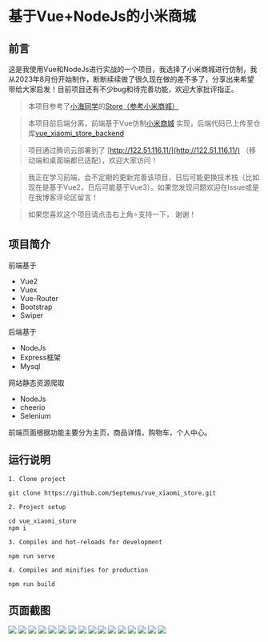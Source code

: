 # 基于Vue+NodeJs的小米商城

## 前言

这是我使用Vue和NodeJs进行实战的一个项目，我选择了小米商城进行仿制，我从2023年8月份开始制作，断断续续做了很久现在做的差不多了，分享出来希望带给大家启发！目前项目还有不少bug和待完善功能，欢迎大家批评指正。

> 本项目参考了[小海同学](https://github.com/hai-27)的[Store（参考小米商城）
](https://github.com/hai-27/vue-store/tree/master)


> 本项目前后端分离，前端基于Vue仿制[小米商城](www.mi.com) 实现，后端代码已上传至仓库[vue_xiaomi_store_backend](https://github.com/Septemus/vue_xiaomi_store_backend)

> 项目通过腾讯云部署到了 [http://122.51.116.11/](http://122.51.116.11/) （移动端和桌面端都已适配），欢迎大家访问！


> 我正在学习前端，会不定期的更新完善该项目，日后可能更换技术栈（比如现在是基于Vue2，日后可能基于Vue3）。如果您发现问题欢迎在Issue或是在我博客评论区留言！

> 如果您喜欢这个项目请点击右上角⭐支持一下， 谢谢！


## 项目简介

前端基于
- Vue2
- Vuex
- Vue-Router
- Bootstrap
- Swiper

后端基于

- NodeJs
- Express框架
- Mysql

网站静态资源爬取

- NodeJs
- cheerio
- Selenium

前端页面根据功能主要分为主页，商品详情，购物车，个人中心。

## 运行说明

```
1. Clone project

git clone https://github.com/Septemus/vue_xiaomi_store.git

2. Project setup

cd vue_xiaomi_store
npm i

3. Compiles and hot-reloads for development

npm run serve

4. Compiles and minifies for production

npm run build
```


## 页面截图

![](museum/screenshot1.png)
![](museum/screenshot2.png)
![](museum/screenshot3.png)
![](museum/screenshot4.png)
![](museum/screenshot5.png)
![](museum/screenshot6.png)
![](museum/screenshot7.png)
![](museum/screenshot8.png)
![](museum/screenshot9.png)
![](museum/screenshot10.png)
![](museum/screenshot11.png)
![](museum/screenshot_mob1.png)
![](museum/screenshot_mob2.png)
![](museum/screenshot_mob3.png)
![](museum/screenshot_mob4.png)
![](museum/screenshot_mob5.png)


